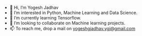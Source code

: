 - 👋 Hi, I’m Yogesh Jadhav
- 👀 I’m interested in Python, Machine Learning and Data Science.
- 🌱 I’m currently learning Tensorflow.
- 💞️ I’m looking to collaborate on Machine learning projects.
- 📫 To reach me, drop a mail on yogeshgjadhav.ygj@gmail.com

<!---
yogesh-ygj/yogesh-ygj is a ✨ special ✨ repository because its `README.md` (this file) appears on your GitHub profile.
You can click the Preview link to take a look at your changes.
--->
